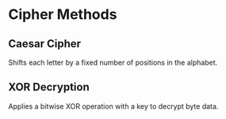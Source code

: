 # Cipher Methods

## Caesar Cipher
Shifts each letter by a fixed number of positions in the alphabet.

## XOR Decryption
Applies a bitwise XOR operation with a key to decrypt byte data.
